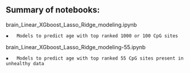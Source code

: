 ## Summary of notebooks:


brain\_Linear\_XGboost\_Lasso\_Ridge\_modeling.ipynb

	▪	Models to predict age with top ranked 1000 or 100 CpG sites

brain\_Linear\_XGboost\_Lasso\_Ridge\_modeling-55.ipynb

	▪	Models to predict age with top ranked 55 CpG sites present in unhealthy data
 
